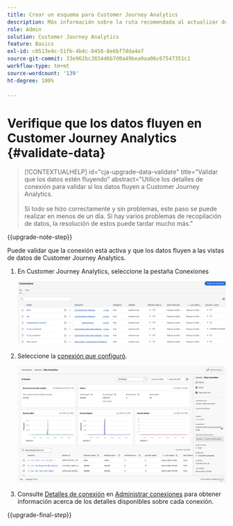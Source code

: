 ```yaml
---
title: Crear un esquema para Customer Journey Analytics
description: Más información sobre la ruta recomendada al actualizar de Adobe Analytics a Customer Journey Analytics
role: Admin
solution: Customer Journey Analytics
feature: Basics
exl-id: c0513e4c-51fb-4b4c-8450-8e6bf7dda4e7
source-git-commit: 33e962bc3834d6b7d0a49bea9aa06c67547351c1
workflow-type: tm+mt
source-wordcount: '139'
ht-degree: 100%

---
```


# Verifique que los datos fluyen en Customer Journey Analytics {#validate-data}

<!-- markdownlint-disable MD034 -->

>[!CONTEXTUALHELP]
>id="cja-upgrade-data-validate"
>title="Validar que los datos estén fluyendo"
>abstract="Utilice los detalles de conexión para validar si los datos fluyen a Customer Journey Analytics.<br><br>Si todo se hizo correctamente y sin problemas, este paso se puede realizar en menos de un día. Si hay varios problemas de recopilación de datos, la resolución de estos puede tardar mucho más."

<!-- markdownlint-enable MD034 -->

{{upgrade-note-step}}

Puede validar que la conexión está activa y que los datos fluyen a las vistas de datos de Customer Journey Analytics.

1. En Customer Journey Analytics, seleccione la pestaña Conexiones 

   ![Vista de lista](assets/list-view.png)

1. Seleccione la [conexión que configuró](/help/getting-started/cja-upgrade/cja-upgrade-connection.md).

   ![Ventana de todos los conjuntos de datos que muestra los widgets y la configuración](assets/conn-details.png)

1. Consulte [Detalles de conexión](/help/connections/manage-connections.md#manage-connections) en [Administrar conexiones](/help/connections/manage-connections.md) para obtener información acerca de los detalles disponibles sobre cada conexión.

{{upgrade-final-step}}

<!-- Should we duplicate the content here or single source it with /help/connections/manage-connections.md -->
